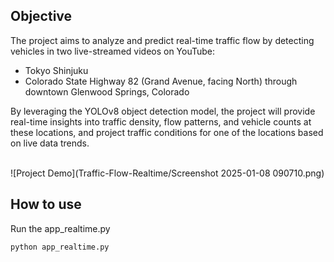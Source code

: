 ## Objective
The project aims to analyze and predict real-time traffic flow by detecting vehicles in two live-streamed videos on YouTube:

- Tokyo Shinjuku 
- Colorado State Highway 82 (Grand Avenue, facing North) through downtown Glenwood Springs, Colorado

  
By leveraging the YOLOv8 object detection model, the project will provide real-time insights into traffic density, flow patterns, and vehicle counts at these locations, and project traffic conditions for one of the locations based on live data trends.

<br>
![Project Demo](Traffic-Flow-Realtime/Screenshot 2025-01-08 090710.png)



## How to use
Run the app_realtime.py 
```bash
python app_realtime.py
